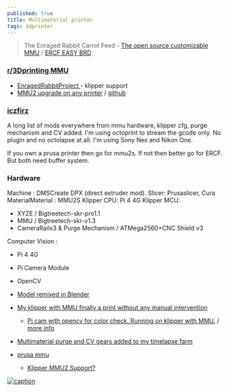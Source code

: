 ```yaml
---
published: true
title: Multimaterial printer
tags: 3dprinter
---
```

> The Enraged Rabbit Carrot Feed - [The open source customizable MMU](https://www.youtube.com/watch?v=ccwiylrg7KM) / [ERCF EASY BRD](https://github.com/Tircown/ERCF-easy-brd) 

### [r/3Dprinting MMU](https://www.reddit.com/r/3Dprinting/search/?q=mmu&restrict_sr=1&sr_nsfw=)
- [EnragedRabbitProject ](https://github.com/EtteGit/EnragedRabbitProject) - klipper support
- [MMU2 upgrade on any printer](https://www.youtube.com/watch?v=eDtLXVz1QEo) / [github](https://github.com/PierreMasselot1/Material-Switching-Unit)

### [iczfirz](https://www.youtube.com/c/iczfirz/videos)
A long list of mods everywhere from mmu hardware, klipper cfg, purge mechanism and CV added.
I'm using octoprint to stream the gcode only. No plugin and no octolapse at all.
I'm using Sony Nex and Nikon One.

If you own a prusa printer then go for mmu2s. If not then better go for ERCF. But both need buffer system. 

### Hardware
Machine : DMSCreate DPX (direct extruder mod).
Slicer: Prusaslicer, Cura
MaterialMaterial : MMU2S
Klipper CPU: Pi 4 4G
Klipper MCU:
- XYZE / Bigtreetech-skr-pro1.1
- MMU / Bigtreetech-skr-v1.3
- CameraRailx3 & Purge Mechanism / ATMega2560+CNC Shield v3

Computer Vision :
- Pi 4 4G
- Pi Camera Module
-  OpenCV

- [Model remixed in Blender](https://www.youtube.com/watch?v=0M-ffuzG0dc)

- [My klipper with MMU finally a print without any manual intervention](https://www.reddit.com/r/klippers/comments/w8hrcl/my_klipper_with_mmu_finally_a_print_without_any/)
	- [Pi cam with opencv for color check. Running on klipper with MMU.](https://www.reddit.com/r/3Dprinting/comments/uba40q/pi_cam_with_opencv_for_color_check_running_on/) / [more info](https://www.reddit.com/r/3dpTimelapse/comments/uhd17p/multimaterial_purge_and_cv_gears_added_to_my/)
- [Multimaterial purge and CV gears added to my timelapse farm](https://www.reddit.com/r/3dpTimelapse/comments/uhd17p/multimaterial_purge_and_cv_gears_added_to_my/)

- [prusa mmu](https://www.youtube.com/results?search_query=prusa+mmu)
	- [Klipper MMU2 Support? ](https://klipper.discourse.group/t/klipper-mmu2-support/345)

[![caption](https://img.youtube.com/vi/BmbYEOAFL44/0.jpg)](https://www.youtube.com/watch?v=BmbYEOAFL44)
